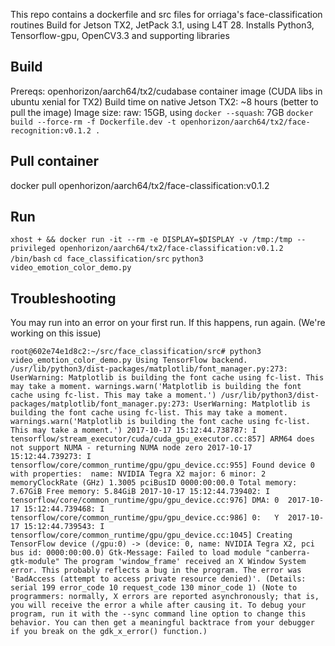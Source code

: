 This repo contains a dockerfile and src files for orriaga's face-classification routines
Build for Jetson TX2, JetPack 3.1, using L4T 28.
Installs Python3, Tensorflow-gpu, OpenCV3.3 and supporting libraries

## Build
Prereqs: openhorizon/aarch64/tx2/cudabase container image (CUDA libs in ubuntu xenial for TX2)
Build time on native Jetson TX2: ~8 hours (better to pull the image) 
Image size: raw: 15GB, using `docker --squash`: 7GB
`docker build --force-rm -f Dockerfile.dev -t openhorizon/aarch64/tx2/face-recognition:v0.1.2 .`

## Pull container
docker pull openhorizon/aarch64/tx2/face-classification:v0.1.2

## Run
`xhost + && docker run -it --rm -e DISPLAY=$DISPLAY -v /tmp:/tmp --privileged openhorizon/aarch64/tx2/face-classification:v0.1.2 /bin/bash`
`cd face_classification/src`
`python3 video_emotion_color_demo.py`

## Troubleshooting
You may run into an error on your first run.  If this happens, run again. (We're working on this issue)

`root@602e74e1d8c2:~/src/face_classification/src# python3 video_emotion_color_demo.py
Using TensorFlow backend.
/usr/lib/python3/dist-packages/matplotlib/font_manager.py:273: UserWarning: Matplotlib is building the font cache using fc-list. This may take a moment.
  warnings.warn('Matplotlib is building the font cache using fc-list. This may take a moment.')
/usr/lib/python3/dist-packages/matplotlib/font_manager.py:273: UserWarning: Matplotlib is building the font cache using fc-list. This may take a moment.
  warnings.warn('Matplotlib is building the font cache using fc-list. This may take a moment.')
2017-10-17 15:12:44.738787: I tensorflow/stream_executor/cuda/cuda_gpu_executor.cc:857] ARM64 does not support NUMA - returning NUMA node zero
2017-10-17 15:12:44.739273: I tensorflow/core/common_runtime/gpu/gpu_device.cc:955] Found device 0 with properties: 
name: NVIDIA Tegra X2
major: 6 minor: 2 memoryClockRate (GHz) 1.3005
pciBusID 0000:00:00.0
Total memory: 7.67GiB
Free memory: 5.84GiB
2017-10-17 15:12:44.739402: I tensorflow/core/common_runtime/gpu/gpu_device.cc:976] DMA: 0 
2017-10-17 15:12:44.739468: I tensorflow/core/common_runtime/gpu/gpu_device.cc:986] 0:   Y 
2017-10-17 15:12:44.739543: I tensorflow/core/common_runtime/gpu/gpu_device.cc:1045] Creating TensorFlow device (/gpu:0) -> (device: 0, name: NVIDIA Tegra X2, pci bus id: 0000:00:00.0)
Gtk-Message: Failed to load module "canberra-gtk-module"
The program 'window_frame' received an X Window System error.
This probably reflects a bug in the program.
The error was 'BadAccess (attempt to access private resource denied)'.
  (Details: serial 199 error_code 10 request_code 130 minor_code 1)
  (Note to programmers: normally, X errors are reported asynchronously;
   that is, you will receive the error a while after causing it.
   To debug your program, run it with the --sync command line
   option to change this behavior. You can then get a meaningful
   backtrace from your debugger if you break on the gdk_x_error() function.)`



